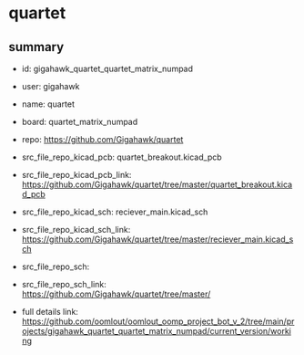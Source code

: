 # quartet
 
## summary 
* id: gigahawk_quartet_quartet_matrix_numpad
* user: gigahawk
* name: quartet
* board: quartet_matrix_numpad
* repo: https://github.com/Gigahawk/quartet
* src_file_repo_kicad_pcb: quartet_breakout.kicad_pcb
* src_file_repo_kicad_pcb_link: https://github.com/Gigahawk/quartet/tree/master/quartet_breakout.kicad_pcb
* src_file_repo_kicad_sch: reciever_main.kicad_sch
* src_file_repo_kicad_sch_link: https://github.com/Gigahawk/quartet/tree/master/reciever_main.kicad_sch

* src_file_repo_sch: 
* src_file_repo_sch_link: https://github.com/Gigahawk/quartet/tree/master/
* full details link: https://github.com/oomlout/oomlout_oomp_project_bot_v_2/tree/main/projects/gigahawk_quartet_quartet_matrix_numpad/current_version/working  






